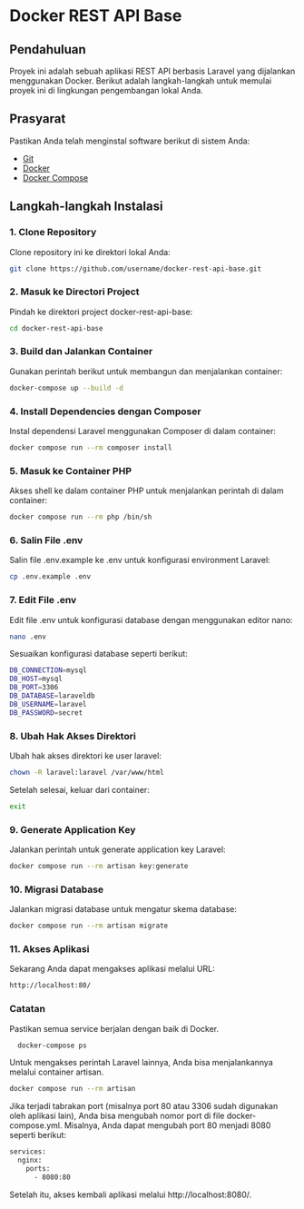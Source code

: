 # Docker REST API Base

## Pendahuluan
Proyek ini adalah sebuah aplikasi REST API berbasis Laravel yang dijalankan menggunakan Docker. Berikut adalah langkah-langkah untuk memulai proyek ini di lingkungan pengembangan lokal Anda.

## Prasyarat
Pastikan Anda telah menginstal software berikut di sistem Anda:
- [Git](https://git-scm.com/)
- [Docker](https://www.docker.com/)
- [Docker Compose](https://docs.docker.com/compose/install/)

## Langkah-langkah Instalasi

### 1. Clone Repository
Clone repository ini ke direktori lokal Anda:
```bash
git clone https://github.com/username/docker-rest-api-base.git
```

### 2. Masuk ke Directori Project
Pindah ke direktori project docker-rest-api-base:
```bash
cd docker-rest-api-base
```

### 3. Build dan Jalankan Container
Gunakan perintah berikut untuk membangun dan menjalankan container:
```bash
docker-compose up --build -d
```

### 4. Install Dependencies dengan Composer
Instal dependensi Laravel menggunakan Composer di dalam container:
```bash
docker compose run --rm composer install
```

### 5. Masuk ke Container PHP
Akses shell ke dalam container PHP untuk menjalankan perintah di dalam container:
```bash
docker compose run --rm php /bin/sh
```

### 6. Salin File .env
Salin file .env.example ke .env untuk konfigurasi environment Laravel:
```bash
cp .env.example .env
```

### 7. Edit File .env
Edit file .env untuk konfigurasi database dengan menggunakan editor nano:
```bash
nano .env
```
Sesuaikan konfigurasi database seperti berikut:
```bash
DB_CONNECTION=mysql       
DB_HOST=mysql             
DB_PORT=3306              
DB_DATABASE=laraveldb     
DB_USERNAME=laravel       
DB_PASSWORD=secret        
```

### 8. Ubah Hak Akses Direktori
Ubah hak akses direktori ke user laravel:
```bash
chown -R laravel:laravel /var/www/html
```
Setelah selesai, keluar dari container:
```bash
exit
```

### 9. Generate Application Key
Jalankan perintah untuk generate application key Laravel:
```bash
docker compose run --rm artisan key:generate
```

### 10. Migrasi Database
Jalankan migrasi database untuk mengatur skema database:
```bash
docker compose run --rm artisan migrate
```

### 11. Akses Aplikasi
Sekarang Anda dapat mengakses aplikasi melalui URL:
```bash
http://localhost:80/
```

### Catatan
Pastikan semua service berjalan dengan baik di Docker.
```bash
  docker-compose ps
```
Untuk mengakses perintah Laravel lainnya, Anda bisa menjalankannya melalui container artisan.
```bash
docker compose run --rm artisan 
```
Jika terjadi tabrakan port (misalnya port 80 atau 3306 sudah digunakan oleh aplikasi lain), Anda bisa mengubah nomor port di file docker-compose.yml. Misalnya, Anda dapat mengubah port 80 menjadi 8080 seperti berikut:
```bash
services:
  nginx:
    ports:
      - 8080:80
```
Setelah itu, akses kembali aplikasi melalui http://localhost:8080/.
